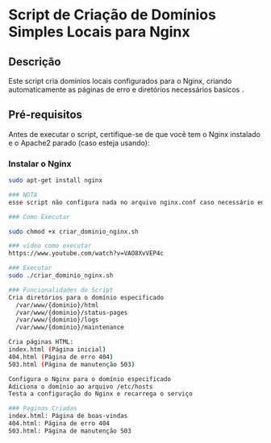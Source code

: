 # Script de Criação de Domínios Simples  Locais para Nginx

## Descrição

Este script cria domínios locais configurados para o Nginx, criando automaticamente as páginas de erro e diretórios necessários basicos .

## Pré-requisitos

Antes de executar o script, certifique-se de que você tem o Nginx instalado e o Apache2 parado (caso esteja usando):

### Instalar o Nginx

```bash
sudo apt-get install nginx

### NOTA
esse script não configura nada no arquivo nginx.conf caso necessário editar manualmente

### Como Executar

sudo chmod +x criar_dominio_nginx.sh

### video como executar 
https://www.youtube.com/watch?v=VAO8XvVEP4c

### Executar 
sudo ./criar_dominio_nginx.sh

### Funcionalidades do Script
Cria diretórios para o domínio especificado
  /var/www/{dominio}/html
  /var/www/{dominio}/status-pages
  /var/www/{dominio}/logs
  /var/www/{dominio}/maintenance

Cria páginas HTML:
index.html (Página inicial)
404.html (Página de erro 404)
503.html (Página de manutenção 503) 

Configura o Nginx para o domínio especificado
Adiciona o domínio ao arquivo /etc/hosts
Testa a configuração do Nginx e recarrega o serviço

### Paginas Criadas
index.html: Página de boas-vindas
404.html: Página de erro 404
503.html: Página de manutenção 503


